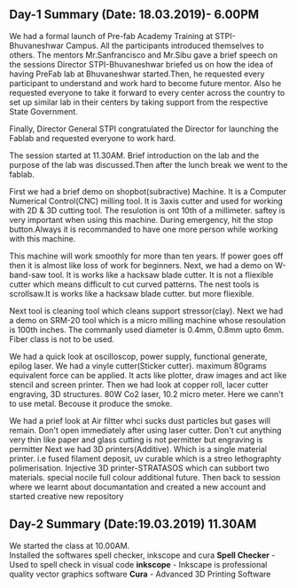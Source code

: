 ## Day-1 Summary (Date: 18.03.2019)- 6.00PM
We had a formal launch of Pre-fab Academy Training at STPI-Bhuvaneshwar Campus.
All the participants introduced themselves to others. The mentors Mr.Sanfrancisco and Mr.Sibu gave a brief speech on the sessions
Director STPI-Bhuvaneshwar briefed us on how the idea of having PreFab lab at Bhuvaneshwar started.Then, he requested every participant to understand and work hard to become future mentor. Also he requested everyone to take it forward to every center across the country to set up similar lab in their centers by taking support from the respective State Government.

Finally, Director General STPI congratulated the Director for launching the Fablab and  requested everyone to work hard.

The session started at 11.30AM. Brief introduction on the lab and the purpose of the lab was discussed.Then after the lunch break we went to the fablab. 

First we had a brief demo on shopbot(subractive) Machine. It is a Computer Numerical Control(CNC) milling tool. It is 3axis cutter and used for working with 2D & 3D cutting tool. The resulotion is ont 10th of a millimeter. saftey is very important when using this machine. During emergency, hit the stop button.Always it is recommanded to have one more person while working with this machine.

This machine will work smoothly for more than ten years. If power goes off then it is almost like loss of work for beginners. Next, we had a demo on W-band-saw tool. It is works like a hacksaw blade cutter. It is not a fliexible cutter which means difficult to cut curved patterns. The nest tools is scrollsaw.It is works like a hacksaw blade cutter. but more fliexible.

 Next tool is cleaning tool which cleans support stressor(clay). Next we had a demo on SRM-20 tool which is a micro milling machine whose resoulation is 100th inches. The commanly used diameter is 0.4mm, 0.8mm upto 6mm. Fiber class is not to be used.

We had a quick look at oscilloscop, power supply, functional generate, epilog laser. We had a vinyle cutter(Sticker cutter). maximum 80grams equivalent force can be applied. It acts like plotter, draw images and act like stencil and screen printer. Then we had look at copper roll, lacer cutter engraving, 3D structures. 80W Co2 laser, 10.2 micro meter. Here we cann't to use metal. Becouse it produce the smoke.

 We had a prief look at Air filtter whci sucks dust particles but gases will remain. Don't open immediately after using laser cutter. Don't cut anything very thin like paper and glass cutting is not permitter but engraving is permitter  Next we had 3D printers(Additive). Which is a single material printer. i.e fused filament deposit, uv curable which is a streo lethographty polimerisation. Injective 3D printer-STRATASOS which can subbort two materials. special nocile full colour additional future. Then back to session where we learnt about documantation and created a new account and started creative new repository
## Day-2 Summary (Date:19.03.2019) 11.30AM
We started the class at 10.00AM.     
Installed the softwares spell checker, inkscope and cura
 **Spell Checker** - Used to spell check in visual code
 **inkscope** - Inkscape is professional quality vector graphics software
 **Cura** - Advanced 3D Printing Software
 